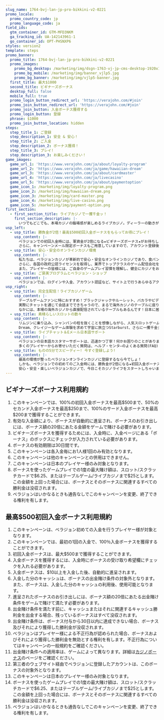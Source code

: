```yaml
---
slug_name: 1764-bvj-lan-jp-pro-bikkini-v2-0221
promo_locale:
  promo_country_code: jp
  promo_language_code: ja
field_ids:
  gtm_container_id: GTM-MFD3NKM
  ga_tracking_id: UA-142143961-1
  go_container_id: OPT-PHSNXP6
styles: version2
template: steps
promo_banner:
  promo_title: 1764-bvj-lan-jp-pro-bikkini-v2-0221
  promo_images:
    promo_bg_desktop: /marketing/img/dsgn-1763-vj-jp-cms-desktop-1920x1080.png
    promo_bg_mobile: /marketing/img/banner_vjlp5.jpg
    promo_bg_banner: /marketing/img/vjlp5-banner.jpg
  first_title: 最大$1000
  second_title: ビギナーズボーナス
  desktop_full: false
  mobile_full: true
  promo_login_button_redirect_url: 'https://verajohn.com/#join'
  promo_join_button_redirect_url: 'https://verajohn.com/#join'
  promo_join_button: 入金ボーナス獲得する
  promo_login_button: 登録
  phrase: $1000
  promo_join_button_location: hidden
steps:
  step_title_1: ご登録
  step_description_1: 安全 & 安心！
  step_title_2: ご入金
  step_description_2: ボーナス獲得！
  step_title_3: プレイ!
  step_description_3: お楽しみください！
game_images:
  game_url_1: 'https://www.verajohn.com/ja/about/loyalty-program'
  game_url_2: 'https://www.verajohn.com/ja/game/hawaiian-dream'
  game_url_3: 'https://www.verajohn.com/ja/about/cardmaster'
  game_url_4: 'https://www.verajohn.com/ja/livecasino'
  game_url_5: 'https://www.verajohn.com/ja/about/paymentoption'
  game_icon_1: /marketing/img/loyalty-program.png
  game_icon_2: /marketing/img/hawaiian-dream.png
  game_icon_3: /marketing/img/card-master.png
  game_icon_4: /marketing/img/live-casino.png
  game_icon_5: /marketing/img/payment-option.png
first_section:
  - first_section_title: ライブカジノで一攫千金ッ！
    first_section_description: |-
      いつでもどこでも、本場カジノの臨場感が楽しめるライブカジノ。ディーラーの動きがリアルタイムで見えるので、イカサマの心配もありません。しかも、還元率は他のギャンブルよりもはるかに高いともいわれています。パチスロの一般的な還元率は約80%と言われていますが、オンラインカジノでは、なんと最低でも「95％」はあるんです！さぁ、日本No.1オンラインカジノのベラジョンで、今をときめく最先端のライブカジノを堪能しましょう！
usp_left:
  - usp_title: 勝負金が2倍！最高$500初回入金ボーナスをもらってお得にプレイ！
    usp_content: |-
      ベラジョンでの初回入金時には、軍資金が2倍になる★ビギナーズボーナス★がお待ちしています！最高$500までもらえる、100%入金ボーナスを受け取って、いろんなゲームにトライしてみましょう！
      さらに、キャンペーンメール限定ボーナスもご用意していますので、アカウント登録後、キャンペーンメールの配信設定をオンにすることをお忘れなく♪
  - usp_title: 安心・安全のオンラインカジノ環境
    usp_content: |-
      私たちは、ベラジョンカジノが革新的で安心・安全なオンラインカジノであり、食パン以来の大発明★と自負しています！経験豊富なプロ集団が、世界一楽しいエンターテイメントを目標に掲げて、最高のカジノ体験をお届けします！
      さらに、各国の政府公認ライセンスを取得し、業界でトップクラスのゲーム配信会社を導入。カジノで遊べる製品は、ランダム・ナンバー・ジェネレーターと呼ばれる、ゲーム結果をランダムに生成するシステムを利用しており、ゲームの公平性も第三者機関によって保証されています。
      また、プレイヤーの皆様には、ご自身のゲームプレイ習慣を理解し、健全にカジノをお楽しみいただきたいと思っています。当サイトでご利用いただける「自己規制」機能で、サイトへのアクセス制限や入金に上限を設定することが可能です。安心・安全に、楽しくカジノライフを始めちゃおう！
  - usp_title: ご褒美プログラムとベラジョン・ショップ
    usp_content: |-
      ベラジョンでは、ログインや入金、アカウント認証など、サイト上で行うあらゆるアクションにより、ご褒美としてコインがもらえます。これらのコインは、ベラジョン・ショップでのお得なアイテムを購入時に使用できちゃいます！コインが増えるとレベルも更新され、入金ボーナス、フリースピン、特定のゲームで利用できるボーナスなど、様々なアイテムの購入が可能になります。期間限定アイテムやお得なアイテムも盛りだくさん！中には、キャッシュに変換できるコインもありますよ！ベラジョン・ショップでは様々な人気アイテムを多数取り揃えていますので、ぜひ合わせてご利用ください♪
usp_right:
  - usp_title: 完全生配信！ライブカジノゲーム
    usp_content: |-
      テーブルゲームファンに特におすすめ！ブラックジャックやルーレット、バカラやビデオポーカーなど、バライティ豊かなゲームをと揃えています♪しかも、ライブカジノだから、リアルタイムでディーラーと対戦できるんです！
      実際にチャットを通じて会話までできちゃうので、まるで海外カジノのテーブルに座り、実際にディーラーと対戦してるかのような感覚を味わえます！
      なかには、本場の海外カジノから直接配信されているテーブルもあるんです！日本に居ながらにして本場カジノがお手軽に体験できちゃう、オンラインカジノならではのライブゲームはクセになること間違いなし★
  - usp_title: 素晴らしいスロットの数々
    usp_content: |-
      リムジンに乗り込み、シャンパンの栓を抜くことを想像しながら、人気スロットゲームをプレイし始めませんか？パチスロ風スロットの元祖、Hawaiian
      Dream、クレイジーなゲーム体験を求めて宇宙に旅立つStarburst、さらに一攫千金ジャックポットゲームなど。今すぐプレイして、お気に入りゲームを見つけてみてください！もちろん、パソコン、モバイルなど、利用端末に関わらず、いつでもどこでも最高のゲームをお楽しみいただけます！
  - usp_title: ライブチャット＆Eメール日本語サポート
    usp_content: |-
      ベラジョンの日本語カスタマーサポートは、迅速かつ丁寧！何かお困りのことがありましたら、お気軽にお問い合わせください♪
      多くのプレイヤーからお寄せいただく質問は、ヘルプ・センタ―のよくある質問(FAQ)または「ヘルプ」よりご確認いただけます。
  - usp_title: ものの5分でスピーディー! 今すぐ登録しよう!
    usp_content: |-
      最高の環境が整ったベラジョンオンラインカジノに登録するなら今でしょ！
      しかも、ベラジョンでの初めてのご入金時には、勝負金が2倍になる★初回入金ボーナス★が、最大$500までもらえます！
      安心・安全・楽しいベラジョンカジノで、今日こそカジノライフをスタートしちゃいましょう！グッドラック！
---
```

<section>
  <div>
    <h2>ビギナーズボーナス利用規約</h2>
    <ol>
        <li>このキャンペーンでは、100%の初回入金ボーナスを最高$500まで、50%のセカンド入金ボーナスを最高$250まで、100%のサード入金ボーナスを最高$200まで獲得することができます。
        </li>
        <li>
          有効な入金額により、ボーナスが自動的に進呈され、ボーナスのお引き出しには、ボーナス額の20倍にあたる金額をゲームで賭ける必要があります。
        </li>
        <li>
          ビギナーズボーナスを獲得するためには、入金時に、入金ページにある「ボーナス」のボックスにチェックが入力されている必要があります。
        </li>
        <li>
          ボーナスの有効期限は30日間です。
        </li>
        <li>
          このキャンペーンは各入金毎にお1人様1回のみ有効となります。
        </li>
        <li>
          このキャンペーンは他のキャンペーンとの併用はできません。
        </li>
        <li>
          このキャンペーンは日本のプレイヤー様のみ対象となります。
        </li>
        <li>
          ボーナスを使ったゲームプレイでの1度の最大賭け額は、スロット/スクラッチカードで$6.25、またはテーブルゲーム/ライブカジノまで$25とします。この金額を上回った場合には、ボーナスとそのボーナスに関連するすべての勝利金は没収されます。
        </li>
        <li>
          ベラジョンはいかなるときも通告なしでこのキャンペーンを変更、終了できる権利を有します。
        </li>
      </ol>
    <div class="separator" />
  </div>
</section>
<section>
  <div>
    <h2>最高$500初回入金ボーナス利用規約</h2>
    <ol>
        <li>このキャンペーンは、ベラジョン初めての入金を行うプレイヤー様が対象となります。</li>
        <li>このキャンペーンでは、最初の1回の入金で、100％入金ボーナスを獲得することができます。</li>
        <li>初回入金ボーナスは、最大$500まで獲得することができます。</li>
        <li>入金ボーナスを獲得するには、入金時にボーナスの受け取り希望欄にチェックを入れる必要があります。</li>
        <li>入金ボーナスは、$10以上を入金した後、自動的に進呈されます。</li>
        <li>入金した分のキャッシュは、ボーナスの出金賭け条件の対象外となります。また、ボーナスは、入金した分のキャッシュの利用後、使用可能となります。</li>
        <li>進呈されたボーナスのお引き出しには、ボーナス額の20倍にあたる出金賭け条件をゲームで賭けて満たす必要があります。</li>
        <li>出金賭け条件を満たす前に、キャッシュまたはそれに関連するキャッシュ勝利金を出金する場合、残っているボーナスはすべて没収されます。</li>
        <li>出金賭け条件は、ボーナス付与から30日以内に達成できない場合、ボーナス及びそれにより獲得した勝利金が没収されます。</li>
        <li>ベラジョンはプレイヤー様による不正行為が認められた場合、ボーナスおよびそれにより獲得した勝利金を無効とする権利を有します。不正行為についてはキャンペーンの一般規約をご確認ください。</li>
        <li>出金賭け条件への適用率は、ゲームによって異なります。詳細は<a href="https://www.verajohn.com/ja/about/our-casino-bonuses">カジノボーナス</a>のページをご確認ください。</li>
        <li>第三者のウェブサイト経由でベラジョンに登録したアカウントは、このボーナスの対象外となります。</li>
        <li>このキャンペーンは日本のプレイヤー様のみ対象となります。</li>
        <li>ボーナスを使ったゲームプレイでの1度の最大賭け額は、スロット/スクラッチカードで$6.25、またはテーブルゲーム/ライブカジノまで$25とします。この金額を上回った場合には、ボーナスとそのボーナスに関連するすべての勝利金は没収されます。</li>
        <li>ベラジョンはいかなるときも通告なしでこのキャンペーンを変更、終了できる権利を有します。</li>
    </ol>
  </div>
</section>
